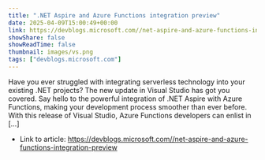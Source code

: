 ```yaml
---
title: ".NET Aspire and Azure Functions integration preview"
date: 2025-04-09T15:00:49+00:00
link: https://devblogs.microsoft.com//net-aspire-and-azure-functions-integration-preview
showShare: false
showReadTime: false
thumbnail: images/vs.png
tags: ["devblogs.microsoft.com"]
---
```

Have you ever struggled with integrating serverless technology into your existing .NET projects? The new update in Visual Studio has got you covered. Say hello to the powerful integration of .NET Aspire with Azure Functions, making your development process smoother than ever before. With this release of Visual Studio, Azure Functions developers can enlist in […]

- Link to article: https://devblogs.microsoft.com//net-aspire-and-azure-functions-integration-preview